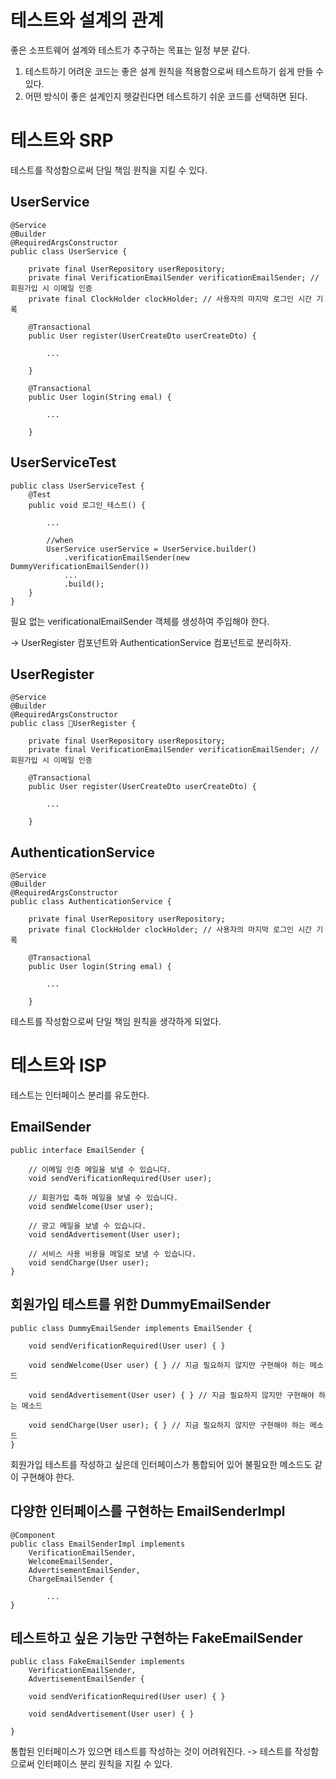 # 테스트와 설계의 관계
좋은 소프트웨어 설계와 테스트가 추구하는 목표는 일정 부분 같다.
1. 테스트하기 어려운 코드는 좋은 설계 원칙을 적용함으로써 테스트하기 쉽게 만들 수 있다.
2. 어떤 방식이 좋은 설계인지 헷갈린다면 테스트하기 쉬운 코드를 선택하면 된다.

# 테스트와 SRP
테스트를 작성함으로써 단일 책임 원칙을 지킬 수 있다.


## UserService
```
@Service
@Builder
@RequiredArgsConstructor
public class UserService {

    private final UserRepository userRepository;
    private final VerificationEmailSender verificationEmailSender; // 회원가입 시 이메일 인증 
    private final ClockHolder clockHolder; // 사용자의 마지막 로그인 시간 기록 

    @Transactional
    public User register(UserCreateDto userCreateDto) {
        
        ...
        
    }

    @Transactional
    public User login(String emal) {
        
        ...
        
    }
```


## UserServiceTest
```
public class UserServiceTest {
    @Test
    public void 로그인_테스트() {
    
        ...

        //when
        UserService userService = UserService.builder()
            .verificationEmailSender(new DummyVerificationEmailSender())
            ...
            .build();
    }
}
```
필요 없는 verificationalEmailSender 객체를 생성하여 주입해야 한다.

-> UserRegister 컴포넌트와 AuthenticationService 컴포넌트로 분리하자.


## UserRegister
```
@Service
@Builder
@RequiredArgsConstructor
public class UserRegister {

    private final UserRepository userRepository;
    private final VerificationEmailSender verificationEmailSender; // 회원가입 시 이메일 인증 

    @Transactional
    public User register(UserCreateDto userCreateDto) {
        
        ...
        
    }
```
## AuthenticationService
```
@Service
@Builder
@RequiredArgsConstructor
public class AuthenticationService {

    private final UserRepository userRepository;
    private final ClockHolder clockHolder; // 사용자의 마지막 로그인 시간 기록 

    @Transactional
    public User login(String emal) {
        
        ...
        
    }
```

테스트를 작성함으로써 단일 책임 원칙을 생각하게 되었다.


# 테스트와 ISP

테스트는 인터페이스 분리를 유도한다.
## EmailSender
```
public interface EmailSender {

    // 이메일 인증 메일을 보낼 수 있습니다.
    void sendVerificationRequired(User user);

    // 회원가입 축하 메일을 보낼 수 있습니다.
    void sendWelcome(User user);

    // 광고 메일을 보낼 수 있습니다.
    void sendAdvertisement(User user);

    // 서비스 사용 비용을 메일로 보낼 수 있습니다.
    void sendCharge(User user);
}
```

## 회원가입 테스트를 위한 DummyEmailSender
```
public class DummyEmailSender implements EmailSender {

    void sendVerificationRequired(User user) { }

    void sendWelcome(User user) { } // 지금 필요하지 않지만 구현해야 하는 메소드

    void sendAdvertisement(User user) { } // 지금 필요하지 않지만 구현해야 하는 메소드

    void sendCharge(User user); { } // 지금 필요하지 않지만 구현해야 하는 메소드
}
```
회원가입 테스트를 작성하고 싶은데 인터페이스가 통합되어 있어 불필요한 메소드도 같이 구현해야 한다.


## 다양한 인터페이스를 구현하는 EmailSenderImpl
```
@Component
public class EmailSenderImpl implements 
    VerificationEmailSender,
    WelcomeEmailSender,
    AdvertisementEmailSender,
    ChargeEmailSender {

        ...
}
```

## 테스트하고 싶은 기능만 구현하는 FakeEmailSender
```
public class FakeEmailSender implements
    VerificationEmailSender,
    AdvertisementEmailSender {

    void sendVerificationRequired(User user) { }

    void sendAdvertisement(User user) { } 

}
```

통합된 인터페이스가 있으면 테스트를 작성하는 것이 어려워진다.
-> 테스트를 작성함으로써 인터페이스 분리 원칙을 지킬 수 있다.







